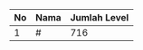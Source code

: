 | No | Nama            | Jumlah Level |
|----|-----------------|--------------|
| 1  | #    |    716        |
